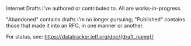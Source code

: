 Internet Drafts I've authored or contributed to. All are works-in-progress.

"Abandoned" contains drafts I'm no longer pursuing; "Published" contains those that made it into an RFC, in one manner or another.

For status, see: https://datatracker.ietf.org/doc/{draft_name}/